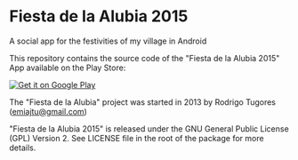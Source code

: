 # Fiesta de la Alubia 2015
A social app for the festivities of my village in Android

This repository contains the source code of the "Fiesta de la Alubia 2015" App available on the Play Store:

<a href="https://play.google.com/store/apps/details?id=huitca1212.alubia13">
<img alt="Get it on Google Play" src="http://steverichey.github.io/google-play-badge-svg/img/en_get.svg" />
</a>

The "Fiesta de la Alubia" project was started in 2013 by
Rodrigo Tugores (emiajtu@gmail.com)

"Fiesta de la Alubia 2015" is released under the GNU General Public License (GPL) Version 2. See LICENSE file in the root of the package for more details.
